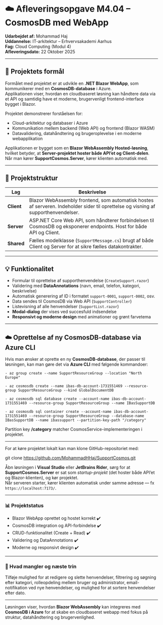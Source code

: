 ﻿# ☁️ Afleveringsopgave M4.04 – CosmosDB med WebApp
**Udarbejdet af:** Mohammad Haj  
**Uddannelse:** IT-arkitektur – Erhvervsakademi Aarhus  
**Fag:** Cloud Computing (Modul 4)  
**Afleveringsdato:** 22 Oktober 2025

---

## 🎯 Projektets formål
Formålet med projektet er at udvikle en **.NET Blazor WebApp**, som kommunikerer med en **CosmosDB-database** i Azure.  
Applikationen viser, hvordan en cloudbaseret løsning kan håndtere data via et API og samtidig have et moderne, brugervenligt frontend-interface bygget i Blazor.

Projektet demonstrerer forståelsen for:
- Cloud-arkitektur og databaser i Azure
- Kommunikation mellem backend (Web API) og frontend (Blazor WASM)
- Datavalidering, datahåndtering og brugeroplevelse i en moderne webapplikation

Applikationen er bygget som en **Blazor WebAssembly Hosted-løsning**,  
hvilket betyder, at **Server-projektet hoster både API’et og Client-delen**.  
Når man kører **SupportCosmos.Server**, kører klienten automatisk med.

---

## 🧱 Projektstruktur

| Lag | Beskrivelse |
|-----|--------------|
| **Client** | Blazor WebAssembly frontend, som automatisk hostes af serveren. Indeholder sider til oprettelse og visning af supporthenvendelser. |
| **Server** | ASP.NET Core Web API, som håndterer forbindelsen til CosmosDB og eksponerer endpoints. Host for både API og Client. |
| **Shared** | Fælles modelklasse (`SupportMessage.cs`) brugt af både Client og Server for at sikre fælles datakontrakter. |

---

## 💡 Funktionalitet
- Formular til oprettelse af supporthenvendelse (`CreateSupport.razor`)
- Validering med **DataAnnotations** (navn, email, telefon, kategori, beskrivelse)
- Automatisk generering af ID i formatet `support-0001`, `support-0002`, osv.
- Data sendes til CosmosDB via Web API (`SupportController`)
- Listevisning af alle henvendelser (`SupportList.razor`)
- **Modal-dialog** der vises ved succesfuld indsendelse
- **Responsivt og moderne design** med animationer og grønt farvetema


---
## ☁️ Oprettelse af ny CosmosDB-database via Azure CLI

Hvis man ønsker at oprette en ny **CosmosDB-database**, der passer til løsningen, kan man gøre det via **Azure CLI** med følgende kommandoer:
```
- az group create --name SupportResourceGroup --location "North Europe"

- az cosmosdb create --name ibas-db-account-1731551469 --resource-group SupportResourceGroup --kind GlobalDocumentDB

- az cosmosdb sql database create --account-name ibas-db-account-1731551469 --resource-group SupportResourceGroup --name IBasSupportDB

- az cosmosdb sql container create --account-name ibas-db-account-1731551469 --resource-group SupportResourceGroup --database-name IBasSupportDB --name ibassupport --partition-key-path "/category"
```

Partition key **/category** matcher CosmosService-implementeringen i projektet.

---

For at køre projektet lokalt kan man klone GitHub-repositoriet med:


git clone https://github.com/MohammadHHaj/SupportCosmos.git


Åbn løsningen i **Visual Studio** eller **JetBrains Rider**, sørg for at **SupportCosmos.Server** er sat som *startup-projekt* (det hoster både API’et og Blazor-klienten), og kør projektet.  
Når serveren starter, kører klienten automatisk under samme adresse — fx `https://localhost:7173/`.

---

### 📊 Projektstatus
- Blazor WebApp oprettet og hostet korrekt ✔️
- CosmosDB integration og API-forbindelse ✔️
- CRUD-funktionalitet (Create + Read) ✔️
- Validering og DataAnnotations ✔️
- Moderne og responsivt design ✔️

---

### 🔮 Hvad mangler og næste trin
Tilføje mulighed for at redigere og slette henvendelser, filtrering og søgning efter kategori, rolleopdeling mellem bruger og administrator, email-notifikation ved nye henvendelser, og mulighed for at sortere henvendelser efter dato.

---

Løsningen viser, hvordan **Blazor WebAssembly** kan integreres med **CosmosDB i Azure** for at skabe en cloudbaseret webapp med fokus på struktur, datahåndtering og brugervenlighed.
